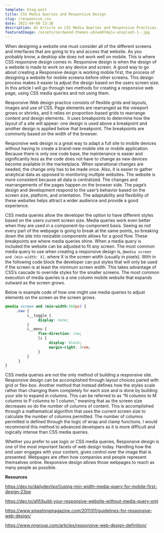 ```yaml
---
template: blog-post
title: CSS Media Queries and Responsive Design
slug: /responsive_css
date: 2021-04-09 13:30
description: An Article on CSS Media Queries and Responsive Practices.
featuredImage: /assets/nordwood-themes-ubiwo074qlu-unsplash-1-.jpg
---
```

When designing a website one must consider all of the different screens and interfaces that are going to try and access that website. As you probably know, a desktop site does not work well on mobile. This is where CSS responsive design comes in. Responsive design is when the design of a website is made to work on any device and screen. A good way to go about creating a Responsive design is working mobile first, the process of designing a website for mobile screens before other screens. This design process makes it easier ta adjust the design based on the users screen size. In this article I will go through two methods for creating a responsive web page, using CSS media queries and not using them.

Responsive Web design practice consists of flexible grids and layouts, images and use of CSS. Page elements are rearranged as the viewport grows or shrinks, and it relies on proportion-based grids to rearrange content and design elements.  It uses breakpoints to determine how the layout of a site will appear: one design is used above a breakpoint and another design is applied below that breakpoint. The breakpoints are commonly based on the width of the browser.

Responsive web design is a great way to adapt a full site to mobile devices without having to create a brand-new mobile site or mobile application. Because there is only one code base, the maintenance is easier and significantly less as the code does not have to change as new devices become available in the marketplace. When operational changes are needed, the change only has to be made once. Also, it is easier to gather analytical data as opposed to monitoring multiple websites. The website is more consistent because all data is centralized. The changes and rearrangements of the pages happen on the browser side. The page’s design and development respond to the user’s behavior based on the screen size, platform, and orientation. The adaptability and flexibility of these websites helps attract a wider audience and provide a good experience.

CSS media queries allow the developer the option to have different styles based on the users current screen size. Media queries work even better when they are used in a component-by-component basis. Seeing as not every part of the webpage is going to break at the same points, so breaking down the site into resizable components allows for a good flow. These breakpoints are where media queries shine. When a media query is included the website can be adjusted to fit any screen. The most common media query to use when creating a responsive design is, `@media screen and (min-width: X)`, where X is the screen width (usually in pixels). With in the following code block the developer can put styles that will only be used if the screen is at least the minimum screen width. This takes advantage of CSS’s cascade to override styles for the smaller screens. The most common execution of media queries is a one column mobile website that expands outward as the screen grows.

Below is example code of how one might use media queries to adjust elements on the screen as the screen grows.

```scss
@media screen and (min-width:560px) {
     .nav {
          &__toggle {
               display: none;
          }
          &__menu {
               flex-direction: row;
               li {
                    display: block;
                    margin-right: 3rem;
               }
          }
      }
}
```

CSS media queries are not the only method of building a responsive site. Responsive design can be accomplished through layout choices paired with grid or flex-box. Another method that instead defines how the styles scale rather than changing them completely for each size and is done by building your site to expand in columns. This can be referred to as “N columns to M columns to P columns to 1 column,” meaning that as the screen size decreases so do the number of columns of content. This is accomplished through a mathematical algorithm that uses the current screen size to calculate the number of columns permitted. The number of columns permitted is defined through the logic of wrap and clamp functions. I would recommend this method to advanced developers as it is more difficult and logically intense than CSS media queries.

Whether you prefer to use logic or CSS media queries, Responsive design is one of the most important facets of web design today. Handling how the end user engages with your content, gives control over the image that is presented. Webpages are often how companies and people represent themselves online. Responsive design allows those webpages to reach as many people as possible.

**Resources**

<https://dev.to/dailydevtips1/using-min-width-media-query-for-mobile-first-design-23op>

<https://dev.to/afif/build-your-responsive-website-without-media-query-omj>

<https://www.smashingmagazine.com/2011/01/guidelines-for-responsive-web-design/>

<https://www.nngroup.com/articles/responsive-web-design-definition/>